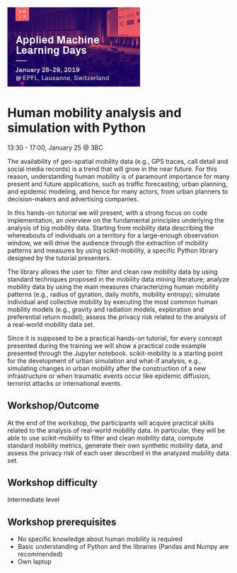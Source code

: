 <img src="AMLD_Lausanne.jpeg" width=300/>

# Human mobility analysis and simulation with Python
13:30 - 17:00, January 25 @ 3BC

The availability of geo-spatial mobility data (e.g., GPS traces, call detail and social media records) is a trend that will grow in the near future.
For this reason, understanding human mobility is of paramount importance for many present and future applications, such as traffic forecasting, urban planning, and epidemic modeling, and hence for many actors, from urban planners to decision-makers and advertising companies.

In this hands-on tutorial we will present, with a strong focus on code implementation, an overview on the fundamental principles underlying the analysis of big mobility data.
Starting from mobility data describing the whereabouts of individuals on a territory for a large-enough observation window, we will drive the audience through the extraction of mobility patterns and measures by using scikit-mobility, a specific Python library designed by the tutorial presenters.

The library allows the user to: filter and clean raw mobility data by using standard techniques proposed in the mobility data mining literature; analyze mobility data by using the main measures characterizing human mobility patterns (e.g., radius of gyration, daily motifs, mobility entropy); simulate individual and collective mobility by executing the most common human mobility models (e.g., gravity and radiation models, exploration and preferential return model); assess the privacy risk related to the analysis of a real-world mobility data set.

Since it is supposed to be a practical hands-on tutorial, for every concept presented during the training we will show a practical code example presented through the Jupyter notebook. scikit-mobility is a starting point for the development of urban simulation and what-if analysis, e.g., simulating changes in urban mobility after the construction of a new infrastructure or when traumatic events occur like epidemic diffusion, terrorist attacks or international events.

## Workshop/Outcome
At the end of the workshop, the participants will acquire practical skills related to the analysis of real-world mobility data. In particular, they will be able to use scikit-mobility to filter and clean mobility data, compute standard mobility metrics, generate their own synthetic mobility data, and assess the privacy risk of each user described in the analyzed mobility data set.

## Workshop difficulty
Intermediate level

## Workshop prerequisites
- No specific knowledge about human mobility is required
- Basic understanding of Python and the libraries (Pandas and Numpy are recommended)
- Own laptop
